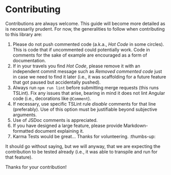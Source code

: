 # Contributing

Contributions are always welcome.  This guide will become more detailed as is necessarily prudent.  For now, the generalities to follow when contributing to this library are:

1. Please do not push commented code (a.k.a., _Hot Code_ in some circles).  This is code that if uncommented could potentially work.  Code in comments for the sake of example are encouraged as a form of documentation.
2. If in your travels you find _Hot Code_, please remove it with an independent commit message such as _Removed commented code_ just in case we need to find it later (i.e., it was scaffolding for a future feature that got paused but accidentally pushed).
3. Always run `npm run lint` before submitting merge requests (this runs TSLint).  Fix any issues that arise, bearing in mind it does not lint Angular code (i.e., decorations like `@Comment`).
4. If necessary, use specific TSLint rule _disable_ comments for that line (preferably).  Use of this option must be justifiable beyond subjective arguments.
5. Use of JSDoc comments is appreciated.  
6. If you have designed a large feature, please provide Markdown-formatted document explaining it.
7. Karma Tests would be great... Thanks for volunteering. :thumbs-up:

It should go without saying, but we will anyway, that we are expecting the contribution to be tested already (i.e., it was able to transpile and run for that feature).

Thanks for your contribution!
